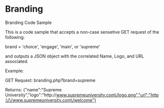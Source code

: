 Branding
========

Branding Code Sample

This is a code sample that accepts a non-case sensetive GET request of the following:

brand = 'choice', 'engage', 'main', or 'supreme'

and outputs a JSON object with the correlated Name, Logo, and URL associated.


Example:

GET Request:
branding.php?brand=supreme


Returns:
{"name":"Supreme University","logo":"http:\/\/www.supremeuniversity.com\/logo.png","url":"http:\/\/www.supremeuniversity.com\/welcome"}
